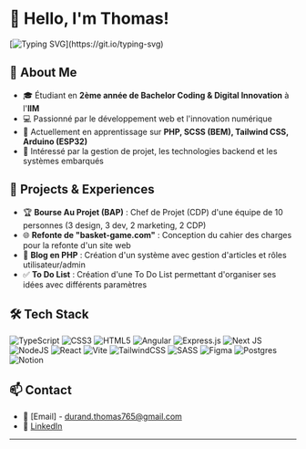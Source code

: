 # 👋 Hello, I'm Thomas!

[![Typing SVG](https://readme-typing-svg.demolab.com?font=Fira+Code&pause=1000&width=435&lines=Bienvenu+sur+mon+profil+!!!)](https://git.io/typing-svg)

## 🚀 About Me

- 🎓 Étudiant en **2ème année de Bachelor Coding & Digital Innovation** à l'**IIM**
- 💻 Passionné par le développement web et l'innovation numérique
- 📍 Actuellement en apprentissage sur **PHP, SCSS (BEM), Tailwind CSS, Arduino (ESP32)**
- 🎯 Intéressé par la gestion de projet, les technologies backend et les systèmes embarqués

## 📌 Projects & Experiences

- 🏆 **Bourse Au Projet (BAP)** : Chef de Projet (CDP) d'une équipe de 10 personnes (3 design, 3 dev, 2 marketing, 2 CDP)
- 🌐 **Refonte de "basket-game.com"** : Conception du cahier des charges pour la refonte d'un site web
- 📝 **Blog en PHP** : Création d'un système avec gestion d'articles et rôles utilisateur/admin
- ✅ **To Do List** : Création d'une To Do List permettant d'organiser ses idées avec différents paramètres

## 🛠️ Tech Stack

![TypeScript](https://img.shields.io/badge/typescript-%23007ACC.svg?style=for-the-badge&logo=typescript&logoColor=white) ![CSS3](https://img.shields.io/badge/css3-%231572B6.svg?style=for-the-badge&logo=css3&logoColor=white)  ![HTML5](https://img.shields.io/badge/html5-%23E34F26.svg?style=for-the-badge&logo=html5&logoColor=white)  ![Angular](https://img.shields.io/badge/angular-%23DD0031.svg?style=for-the-badge&logo=angular&logoColor=white) ![Express.js](https://img.shields.io/badge/express.js-%23404d59.svg?style=for-the-badge&logo=express&logoColor=%2361DAFB) ![Next JS](https://img.shields.io/badge/Next-black?style=for-the-badge&logo=next.js&logoColor=white) ![NodeJS](https://img.shields.io/badge/node.js-6DA55F?style=for-the-badge&logo=node.js&logoColor=white) ![React](https://img.shields.io/badge/react-%2320232a.svg?style=for-the-badge&logo=react&logoColor=%2361DAFB) ![Vite](https://img.shields.io/badge/vite-%23646CFF.svg?style=for-the-badge&logo=vite&logoColor=white) ![TailwindCSS](https://img.shields.io/badge/tailwindcss-%2338B2AC.svg?style=for-the-badge&logo=tailwind-css&logoColor=white) ![SASS](https://img.shields.io/badge/SASS-hotpink.svg?style=for-the-badge&logo=SASS&logoColor=white) ![Figma](https://img.shields.io/badge/figma-%23F24E1E.svg?style=for-the-badge&logo=figma&logoColor=white) ![Postgres](https://img.shields.io/badge/postgres-%23316192.svg?style=for-the-badge&logo=postgresql&logoColor=white)  ![Notion](https://img.shields.io/badge/Notion-%23000000.svg?style=for-the-badge&logo=notion&logoColor=white) 

## 📫 Contact

- 💌 [Email] - durand.thomas765@gmail.com
- 🔗 [LinkedIn](https://www.linkedin.com/in/thomas-durand-002a1428b/)
<!-- 🌐 [Portfolio](https://tonportfolio.com)-->
---



<!--
- ⚡ Fun fact: ...
-->
